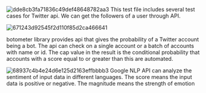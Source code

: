 
![dde8cb3fa71836c49def48648782aa3](https://user-images.githubusercontent.com/113282545/208778016-0da9ae99-0dfc-4d51-8fdb-a56aa716d530.png)
This test file includes several test cases for Twitter api. We can get the followers of a user through API.


![671243d92545f2d110f85d2ca466641](https://user-images.githubusercontent.com/113282545/208778104-f750a142-9a68-41fe-8df3-87a5c93f2de7.png)

botometer library provides api that gives the probability of a Twitter account being a bot. The api can check on a single account or a batch of accounts with name or id. The cap value in the result is the conditional probability that accounts with a score equal to or greater than this are automated.



![68937c4b4e24d6e125d2163effbbbb3](https://user-images.githubusercontent.com/113282545/208778064-cf774416-5952-4af8-b0c0-fe4a42b4a780.png)
Google NLP API can analyze the sentiment of input data in different languages. The score means the input data is positive or negative. The magnitude means the strength of emotion
